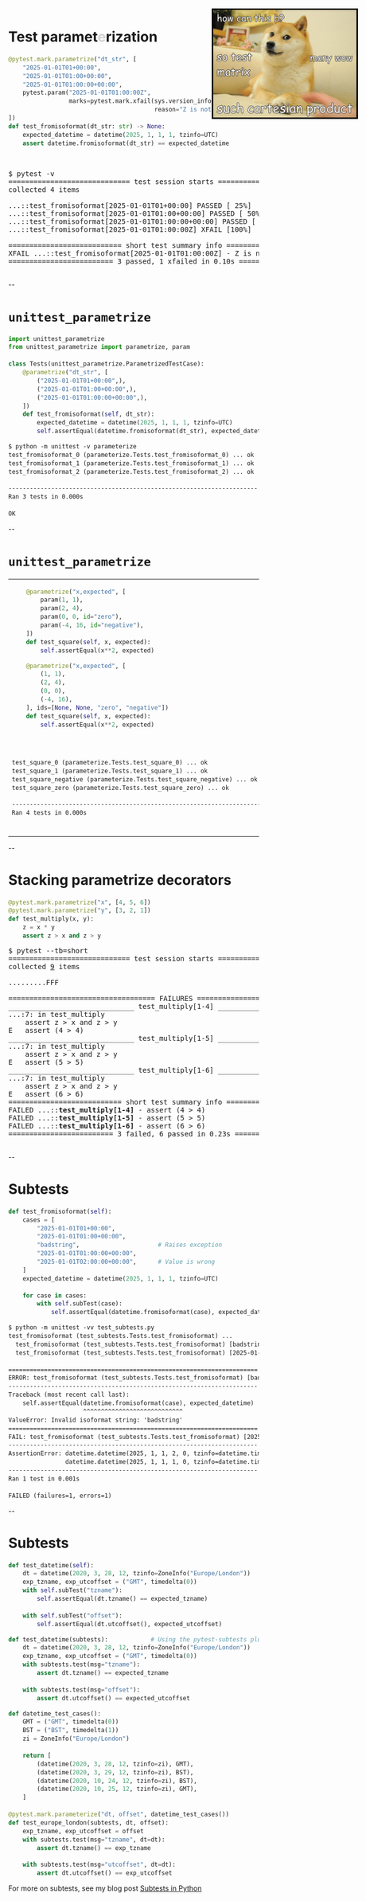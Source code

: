 # Test paramet<span style="color:#D2D2D2">e</span>rization

<div class="centered-container big-code">
<div class="left-container">

```python
@pytest.mark.parametrize("dt_str", [
    "2025-01-01T01+00:00",
    "2025-01-01T01:00+00:00",
    "2025-01-01T01:00:00+00:00",
    pytest.param("2025-01-01T01:00:00Z",
                 marks=pytest.mark.xfail(sys.version_info < (3, 11),
                                         reason="Z is not supported")),
])
def test_fromisoformat(dt_str: str) -> None:
    expected_datetime = datetime(2025, 1, 1, 1, tzinfo=UTC)
    assert datetime.fromisoformat(dt_str) == expected_datetime
```

<br/>

<pre class="code-wrapper">
<tt class="hljs">$ pytest -v
<span class="pytest-ok">============================= test session starts ==============================</span>
<span class="pytest-ok">collected 4 items                                                              </span>

...::test_fromisoformat[2025-01-01T01+00:00] <span class="pytest-good">PASSED [ 25%]</span>
...::test_fromisoformat[2025-01-01T01:00+00:00] <span class="pytest-good">PASSED [ 50%]</span>
...::test_fromisoformat[2025-01-01T01:00:00+00:00] <span class="pytest-good">PASSED [ 75%]</span>
...::test_fromisoformat[2025-01-01T01:00:00Z] <span class="pytest-warn">XFAIL</span><span class="pytest-good"> [100%]</span>

<span class="pytest-ok">=========================== short test summary info ============================</span>
<span class="pytest-warn">XFAIL</span> ...::test_fromisoformat[2025-01-01T01:00:00Z] - Z is not supported
<span class="pytest-good">========================= <span class="pytest-pass">3 passed</span>, <span class="pytest-bad">1 xfailed</span> in 0.10s =========================</span>
</tt>
</pre>

</div>
</div>

--

# `unittest_parametrize`

<div class="centered-container big-code">

```python
import unittest_parametrize
from unittest_parametrize import parametrize, param

class Tests(unittest_parametrize.ParametrizedTestCase):
    @parametrize("dt_str", [
        ("2025-01-01T01+00:00",),
        ("2025-01-01T01:00+00:00",),
        ("2025-01-01T01:00:00+00:00",),
    ])
    def test_fromisoformat(self, dt_str):
        expected_datetime = datetime(2025, 1, 1, 1, tzinfo=UTC)
        self.assertEqual(datetime.fromisoformat(dt_str), expected_datetime)

```

<div></div>


```txt
$ python -m unittest -v parameterize
test_fromisoformat_0 (parameterize.Tests.test_fromisoformat_0) ... ok
test_fromisoformat_1 (parameterize.Tests.test_fromisoformat_1) ... ok
test_fromisoformat_2 (parameterize.Tests.test_fromisoformat_2) ... ok

----------------------------------------------------------------------
Ran 3 tests in 0.000s

OK
```

<div></div>
<div></div>
<div></div>

--

<!-- .slide: data-visibility="hidden" -->

# `unittest_parametrize`


<table class="alignment-table">
<tr>
<td>

```python
    @parametrize("x,expected", [
        param(1, 1),
        param(2, 4),
        param(0, 0, id="zero"),
        param(-4, 16, id="negative"),
    ])
    def test_square(self, x, expected):
        self.assertEqual(x**2, expected)
```
<!-- .element class="fragment disappearing-fragment fade-out" data-fragment-index="0" -->

```python
    @parametrize("x,expected", [
        (1, 1),
        (2, 4),
        (0, 0),
        (-4, 16),
    ], ids=[None, None, "zero", "negative"])
    def test_square(self, x, expected):
        self.assertEqual(x**2, expected)
```
<!-- .element class="fragment disappearing-fragment fade-in" data-fragment-index="0" -->

</td>

<td>

```python
@pytest.mark.parametrize("x,expected", [
    pytest.param(1, 1),
    pytest.param(2, 4),
    pytest.param(0, 0, id="zero"),
    pytest.param(-4, 16, id="negative"),
])
def test_square(x, expected):
    assert x**2 == expected
```
<!-- .element class="fragment disappearing-fragment fade-out" data-fragment-index="0" -->

```python
@pytest.mark.parametrize("x,expected", [
    (1, 1),
    (2, 4),
    (0, 0),
    (-4, 16),
], ids=[None, None, "zero", "negative"])
def test_square(x, expected):
    assert x**2 == expected
```
<!-- .element class="fragment disappearing-fragment fade-in" data-fragment-index="0" -->

</td>
</tr>

<tr><td colspan="2"><div class="code-separator"></div></td></tr>

<tr>
<td>

```txt
test_square_0 (parameterize.Tests.test_square_0) ... ok
test_square_1 (parameterize.Tests.test_square_1) ... ok
test_square_negative (parameterize.Tests.test_square_negative) ... ok
test_square_zero (parameterize.Tests.test_square_zero) ... ok

----------------------------------------------------------------------
Ran 4 tests in 0.000s
```

</td>
<td>

<pre class="code-wrapper"><tt class="hljs">$ pytest -v
<span class="pytest-ok">============================= test session starts ==============================</span>
<span class="pytest-ok">collected 4 items                                                              </span>

...::test_square[1-1] <span class="pytest-pass">PASSED                         [ 25%]</span>
...::test_square[2-4] <span class="pytest-pass">PASSED                         [ 50%]</span>
...::test_square[zero] <span class="pytest-pass">PASSED                        [ 75%]</span>
...::test_square[negative] <span class="pytest-pass">PASSED                    [100%]</span>

<span class="pytest-pass">============================== </span><span class="pytest-good">4 passed</span><span class="pytest-pass"> in 0.14s ===============================</span>
</tt></pre>

</td>
</tr>
</table>


--

# Stacking parametrize decorators

<div class="centered-container medium-code">

<div class="left-container" style="width:100%">

```python
@pytest.mark.parametrize("x", [4, 5, 6])
@pytest.mark.parametrize("y", [3, 2, 1])
def test_multiply(x, y):
    z = x * y
    assert z > x and z > y
```

<div></div>

<pre class="code-wrapper"><tt class="hljs">$ pytest --tb=short
<span class="pytest-ok">============================= test session starts ==============================</span>
<span class="pytest-ok">collected <u>9</u> items                                                              </span>

<span class="pytest-pass">.........</span><span class="pytest-bad">FFF                                                              [100%]</span>

=================================== FAILURES ===================================
<span class="pytest-error">______________________________ test_multiply[1-4] ______________________________</span>
<span class="pytest-error">...</span>:7: in test_multiply
    assert z &gt; x and z &gt; y
<span class="pytest-error">E   assert (4 &gt; 4)</span>
<span class="pytest-error">______________________________ test_multiply[1-5] ______________________________</span>
<span class="pytest-error">...</span>:7: in test_multiply
    assert z &gt; x and z &gt; y
<span class="pytest-error">E   assert (5 &gt; 5)</span>
<span class="pytest-error">______________________________ test_multiply[1-6] ______________________________</span>
<span class="pytest-error">...</span>:7: in test_multiply
    assert z &gt; x and z &gt; y
<span class="pytest-error">E   assert (6 &gt; 6)</span>
<span class="pytest-ok">=========================== short test summary info ============================</span>
<span class="pytest-bad">FAILED</span> ...::<b>test_multiply[1-4]</b> - assert (4 &gt; 4)
<span class="pytest-bad">FAILED</span> ...::<b>test_multiply[1-5]</b> - assert (5 &gt; 5)
<span class="pytest-bad">FAILED</span> ...::<b>test_multiply[1-6]</b> - assert (6 &gt; 6)
<span class="pytest-bad">========================= </span><span class="pytest-error">3 failed</span>, <span class="pytest-pass">6 passed</span><span class="pytest-bad"> in 0.23s ==========================</span>
</tt>
</pre>

<img src="images/memes/doge-parameterization.png"
     alt="Doge meme featuring a Shiba Inu with text in Comic Sans reading, 'how can this b?', 'so text matrix', 'many wow', 'such cartesian product'"
     style="height: auto; width: 30dvw; position: fixed; top: 3.5em; right: 3dvw; border: 3px solid #000">

</div>
</div>

--

# Subtests

<div class="centered-container">
<div class="left-container" style="width: 100%">

```python
def test_fromisoformat(self):
    cases = [
        "2025-01-01T01+00:00",
        "2025-01-01T01:00+00:00",
        "badstring",                      # Raises exception
        "2025-01-01T01:00:00+00:00",
        "2025-01-01T02:00:00+00:00",      # Value is wrong
    ]
    expected_datetime = datetime(2025, 1, 1, 1, tzinfo=UTC)

    for case in cases:
        with self.subTest(case):
            self.assertEqual(datetime.fromisoformat(case), expected_datetime)
```

<div></div>

```txt
$ python -m unittest -vv test_subtests.py
test_fromisoformat (test_subtests.Tests.test_fromisoformat) ...
  test_fromisoformat (test_subtests.Tests.test_fromisoformat) [badstring] ... ERROR
  test_fromisoformat (test_subtests.Tests.test_fromisoformat) [2025-01-01T02:00:00+00:00] ... FAIL

======================================================================
ERROR: test_fromisoformat (test_subtests.Tests.test_fromisoformat) [badstring]
----------------------------------------------------------------------
Traceback (most recent call last):
    self.assertEqual(datetime.fromisoformat(case), expected_datetime)
                     ^^^^^^^^^^^^^^^^^^^^^^^^^^^^
ValueError: Invalid isoformat string: 'badstring'
======================================================================
FAIL: test_fromisoformat (test_subtests.Tests.test_fromisoformat) [2025-01-01T02:00:00+00:00]
----------------------------------------------------------------------
AssertionError: datetime.datetime(2025, 1, 1, 2, 0, tzinfo=datetime.timezone.utc) !=
                datetime.datetime(2025, 1, 1, 1, 0, tzinfo=datetime.timezone.utc)
----------------------------------------------------------------------
Ran 1 test in 0.001s

FAILED (failures=1, errors=1)
```

</div>
</div>


--

# Subtests

<div class="centered-container" style="justify-content: flex-start">
<div class="left-container" style="width: 100%">

```python
def test_datetime(self):
    dt = datetime(2020, 3, 28, 12, tzinfo=ZoneInfo("Europe/London"))
    exp_tzname, exp_utcoffset = ("GMT", timedelta(0))
    with self.subTest("tzname"):
        self.assertEqual(dt.tzname() == expected_tzname)

    with self.subTest("offset"):
        self.assertEqual(dt.utcoffset(), expected_utcoffset)
```
<!-- .element class="fragment disappearing-fragment nospace-fragment fade-out" data-fragment-index="0" -->

```python
def test_datetime(subtests):            # Using the pytest-subtests plugin
    dt = datetime(2020, 3, 28, 12, tzinfo=ZoneInfo("Europe/London"))
    exp_tzname, exp_utcoffset = ("GMT", timedelta(0))
    with subtests.test(msg="tzname"):
        assert dt.tzname() == expected_tzname

    with subtests.test(msg="offset"):
        assert dt.utcoffset() == expected_utcoffset
```
<!-- .element class="fragment nospace-fragment fade-in" data-fragment-index="0" -->

<div></div>

```python
def datetime_test_cases():
    GMT = ("GMT", timedelta(0))
    BST = ("BST", timedelta(1))
    zi = ZoneInfo("Europe/London")

    return [
        (datetime(2020, 3, 28, 12, tzinfo=zi), GMT),
        (datetime(2020, 3, 29, 12, tzinfo=zi), BST),
        (datetime(2020, 10, 24, 12, tzinfo=zi), BST),
        (datetime(2020, 10, 25, 12, tzinfo=zi), GMT),
    ]

@pytest.mark.parameterize("dt, offset", datetime_test_cases())
def test_europe_london(subtests, dt, offset):
    exp_tzname, exp_utcoffset = offset
    with subtests.test(msg="tzname", dt=dt):
        assert dt.tzname() == exp_tzname

    with subtests.test(msg="utcoffset", dt=dt):
        assert dt.utcoffset() == exp_utcoffset
```
<!-- .element class="fragment fade-in" data-fragment-index="1" -->

</div>

<span class="footnote">For more on subtests, see my blog post [Subtests in Python](https://blog.ganssle.io/articles/2020/04/subtests-in-python.html)</span>

</div>
